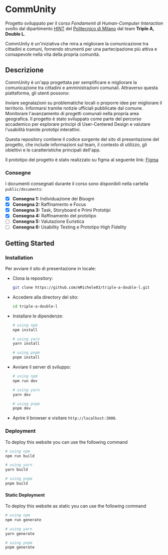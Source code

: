 # CommUnity

Progetto sviluppato per il corso *Fondamenti di Human-Computer Interaction* svolto dal dipartimento [HINT](https://hintlab.polimi.it/) del [Politecnico di Milano](https://www.polimi.it/) dal team **Triple A, Double L**.

CommUnity è un'iniziativa che mira a migliorare la comunicazione tra cittadini e comuni, fornendo strumenti per una partecipazione più attiva e consapevole nella vita della propria comunità.

## Descrizione

CommUnity è un'app progettata per semplificare e migliorare la comunicazione tra cittadini e amministrazioni comunali. Attraverso questa piattaforma, gli utenti possono:

Inviare segnalazioni su problematiche locali o proporre idee per migliorare il territorio.
Informarsi tramite notizie ufficiali pubblicate dal comune.
Monitorare l'avanzamento di progetti comunali nella propria area geografica.
Il progetto è stato sviluppato come parte del percorso accademico per esplorare principi di User-Centered Design e valutare l'usabilità tramite prototipi interattivi.

Questa repository contiene il codice sorgente del sito di presentazione del progetto, che include informazioni sul team, il contesto di utilizzo, gli obiettivi e le caratteristiche principali dell'app.

Il prototipo del progetto è stato realizzato su figma al seguente link: [Figma](https://www.figma.com/design/z16veuyvXmAGiqdTn3KbFT/Prototype?node-id=0-1&t=9DYcd0FgkwNx9kLV-1)

### Consegne

I documenti consegnati durante il corso sono disponibili nella cartella `public/documents`:

- [x] **Consegna 1:** Individuazione dei Bisogni
- [x] **Consegna 2:** Raffinamento e Focus
- [x] **Consegna 3:** Task, Storyboard e Primi Prototipi
- [x] **Consegna 4:** Raffinamento del prototipo
- [ ] **Consegna 5:** Valutazione Euristica
- [ ] **Consegna 6:** Usability Testing e Prototipo High Fidelity

## Getting Started

### Installation

Per avviare il sito di presentazione in locale:

- Clona la repository:

  ```bash
  git clone https://github.com/mMichele03/triple-a-double-l.git
  ```

- Accedere alla directory del sito:

  ```bash
  cd triple-a-double-l
  ```

- Installare le dipendenze:

  ```bash
  # using npm
  npm install

  # using yarn
  yarn install

  # using pnpm
  pnpm install
  ```

- Avviare il server di sviluppo:

  ```bash
  # using npm
  npm run dev

  # using yarn
  yarn dev

  # using pnpm
  pnpm dev
  ```

- Aprire il browser e visitare `http://localhost:3000`.

### Deployment

To deploy this website you can use the following command

```bash
# using npm
npm run build

# using yarn
yarn build

# using pnpm
pnpm build
```

#### Static Deployment

To deploy this website as static you can use the following command

```bash
# using npm
npm run generate

# using yarn
yarn generate

# using pnpm
pnpm generate
```
